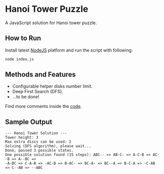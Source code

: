 # Hanoi Tower Puzzle

A JavaScript solution for Hanoi tower puzzle.

How to Run
----------

Install latest [NodeJS](https://nodejs.org) platform and run the script with following:

```bash
node index.js
```

Methods and Features 
--------------------

+ Configurable helper disks number limit.
+ Deep First Search (DFS).
+ ...to be done!

Find more comments inside the [code](index.js).

Sample Output
-------------

```
--- Hanoi Tower Solution ---
Tower height: 3
Max extra discs can be used: 2
Solving (DFS algorithm), please wait...
Done, passed 3 possible states.
One possible solution found (15 steps): ABC-- => AB-C- => A-C-B => AC--B => A--BC =>
-A-BC => C-A-B => -AC-B => B-AC- => BC-A- => BC--A => B-C-A => -C-AB => C--AB => --ABC
```